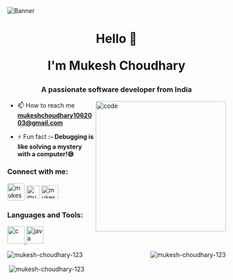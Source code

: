 ![Banner](https://media.licdn.com/dms/image/D4D16AQGB0J70RYBbYg/profile-displaybackgroundimage-shrink_350_1400/0/1689997267483?e=1695254400&v=beta&t=zGUCmjtb46TJo4nlYCPFt6beGvmkCTG-EDfva4f7b6w) 
<h1 align="center" >Hello 👋 <p>I'm Mukesh Choudhary</p></h1>
<h3 align="center">A passionate software developer from India</h3>

<img align="right" alt="code" width="300" src="https://gifdb.com/images/high/animated-chock-coding-c78f6elj32sfoi8q.gif">

- 📫 How to reach me **mukeshchoudhary1062003@gmail.com**

- ⚡ Fun fact **:- Debugging is like solving a mystery with a computer!😄**

<h3 align="left">Connect with me:</h3>
<p align="left">
<a href="https://www.linkedin.com/in/mukesh-choudhary-ba4664256/" target="blank"><img align="center" src="https://img.icons8.com/?size=1x&id=xuvGCOXi8Wyg&format=png" alt="mukesh choudhary" height="40" width="40" /></a>
<a href="https://www.leetcode.com/mukesh_choudhary32" target="blank"><img align="center" src="https://img.icons8.com/?size=1x&id=rYBVqyU1tdKG&format=png" alt="mukesh_choudhary32" height="30" width="30" /></a>
<a href="https://auth.geeksforgeeks.org/user/mukeshchoudhyi9r" target="blank"><img align="center" src="https://img.icons8.com/?size=1x&id=AbQBhN9v62Ob&format=png" alt="mukeshchoudhyi9r" height="30" width="40" /></a>
</p>

<h3 align="left">Languages and Tools:</h3>
<p align="left"> <a href="https://www.cprogramming.com/" target="_blank" rel="noreferrer"> <img src="https://img.icons8.com/?size=1x&id=40670&format=png" alt="c" width="40" height="40"/> </a> <a href="https://www.java.com" target="_blank" rel="noreferrer"> <img src="https://img.icons8.com/?size=1x&id=GPfHz0SM85FX&format=gif" alt="java" width="40" height="40"/> </a> </p>

<p><img align="right" src="https://github-readme-stats.vercel.app/api/top-langs?username=mukesh-choudhary-123&show_icons=true&locale=en&layout=donut-vertical" alt="mukesh-choudhary-123" /></p>

<p><img align="center" src="https://github-readme-streak-stats.herokuapp.com/?user=mukesh-choudhary-123&theme=burnt-neon&hide_border=true" alt="mukesh-choudhary-123" /></p>


<p>&nbsp;<img align="center" src="https://github-readme-stats.vercel.app/api?username=mukesh-choudhary-123&theme=transparent&show_icons=true&locale=en" alt="mukesh-choudhary-123" /></p>
